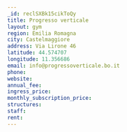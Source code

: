 ```yaml
---
_id: reclSXBk15cikToQy
title: Progresso verticale
layout: gym
region: Emilia Romagna
city: Castelmaggiore
address: Via Lirone 46
latitude: 44.574707
longitude: 11.356686
email: info@progressoverticale.bo.it
phone: 
website: 
annual_fee: 
ingress_price: 
monthly_subscription_price: 
structures: 
staff: 
rent: 
---
```



